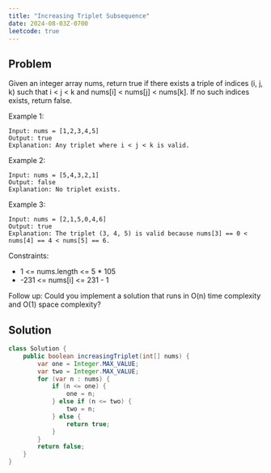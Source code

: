 ```yaml
---
title: "Increasing Triplet Subsequence"
date: 2024-08-03Z-0700
leetcode: true
---
```


## Problem

Given an integer array nums, return true if there exists a triple of indices (i, j, k) such that i < j < k and nums[i] < nums[j] < nums[k]. If no such indices exists, return false.

Example 1:

```text
Input: nums = [1,2,3,4,5]
Output: true
Explanation: Any triplet where i < j < k is valid.
```

Example 2:

```text
Input: nums = [5,4,3,2,1]
Output: false
Explanation: No triplet exists.
```

Example 3:

```text
Input: nums = [2,1,5,0,4,6]
Output: true
Explanation: The triplet (3, 4, 5) is valid because nums[3] == 0 < nums[4] == 4 < nums[5] == 6.
```

Constraints:

- 1 <= nums.length <= 5 \* 105
- -231 <= nums[i] <= 231 - 1

Follow up: Could you implement a solution that runs in O(n) time complexity and O(1) space complexity?

## Solution

```java
class Solution {
    public boolean increasingTriplet(int[] nums) {
        var one = Integer.MAX_VALUE;
        var two = Integer.MAX_VALUE;
        for (var n : nums) {
            if (n <= one) {
                one = n;
            } else if (n <= two) {
                two = n;
            } else {
                return true;
            }
        }
        return false;
    }
}
```
